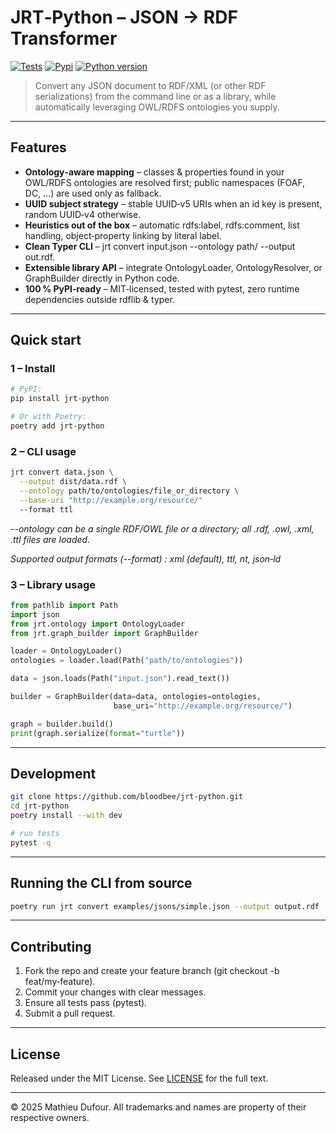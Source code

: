 # JRT‑Python – JSON → RDF Transformer


[![Tests](https://img.shields.io/github/actions/workflow/status/bloodbee/jrt-python/tests.yml)](https://github.com/bloodbee/jrt-python/actions/workflows/tests.yml)
[![Pypi](https://img.shields.io/pypi/v/jrt)](https://pypi.org/project/jrt/)
[![Python version](https://img.shields.io/static/v1?label=Python&message=3.10|3.11&color=blue)](https://www.python.org/downloads/)

> Convert any JSON document to RDF/XML (or other RDF serializations) from the command line or as a library, while automatically leveraging OWL/RDFS ontologies you supply.



---

## Features
- **Ontology‑aware mapping** – classes & properties found in your OWL/RDFS ontologies are resolved first; public namespaces (FOAF, DC, …) are used only as fallback.
- **UUID subject strategy** – stable UUID‑v5 URIs when an id key is present, random UUID‑v4 otherwise.
- **Heuristics out of the box** – automatic rdfs:label, rdfs:comment, list handling, object‑property linking by literal label.
- **Clean Typer CLI** – jrt convert input.json --ontology path/ --output out.rdf.
- **Extensible library API** – integrate OntologyLoader, OntologyResolver, or GraphBuilder directly in Python code.
- **100 % PyPI‑ready** – MIT‑licensed, tested with pytest, zero runtime dependencies outside rdflib & typer.

---

## Quick start

### 1 – Install

```bash
# PyPI:
pip install jrt-python

# Or with Poetry:
poetry add jrt-python
```

### 2 – CLI usage

```bash
jrt convert data.json \
  --output dist/data.rdf \
  --ontology path/to/ontologies/file_or_directory \
  --base-uri "http://example.org/resource/"
  --format ttl
```

*--ontology can be a single RDF/OWL file or a directory; all .rdf, .owl, .xml, .ttl files are loaded.*

*Supported output formats (--format) : xml (default), ttl, nt, json‑ld*

### 3 – Library usage

```python
from pathlib import Path
import json
from jrt.ontology import OntologyLoader
from jrt.graph_builder import GraphBuilder

loader = OntologyLoader()
ontologies = loader.load(Path("path/to/ontologies"))

data = json.loads(Path("input.json").read_text())

builder = GraphBuilder(data=data, ontologies=ontologies,
                       base_uri="http://example.org/resource/")

graph = builder.build()
print(graph.serialize(format="turtle"))
```

---

## Development

```bash
git clone https://github.com/bloodbee/jrt-python.git
cd jrt-python
poetry install --with dev

# run tests
pytest -q
```

---

## Running the CLI from source

```bash
poetry run jrt convert examples/jsons/simple.json --output output.rdf
```

---

## Contributing

1. Fork the repo and create your feature branch (git checkout -b feat/my‑feature).
2. Commit your changes with clear messages.
3. Ensure all tests pass (pytest).
4. Submit a pull request.

---

## License

Released under the MIT License. See [LICENSE](/LICENSE) for the full text.

---

© 2025 Mathieu Dufour. All trademarks and names are property of their respective owners.